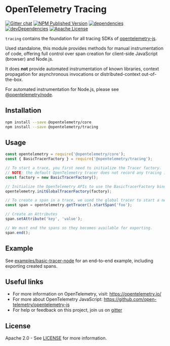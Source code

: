 # OpenTelemetry Tracing
[![Gitter chat][gitter-image]][gitter-url]
[![NPM Published Version][npm-img]][npm-url]
[![dependencies][dependencies-image]][dependencies-url]
[![devDependencies][devDependencies-image]][devDependencies-url]
[![Apache License][license-image]][license-image]

`tracing` contains the foundation for all tracing SDKs of [opentelemetry-js](https://github.com/open-telemetry/opentelemetry-js).

Used standalone, this module provides methods for manual instrumentation of code, offering full control over span creation for client-side JavaScript (browser) and Node.js.

It does **not** provide automated instrumentation of known libraries, context propagation for asynchronous invocations or distributed-context out-of-the-box.

For automated instrumentation for Node.js, please see
[@opentelemetry/node](https://github.com/open-telemetry/opentelemetry-js/tree/master/packages/opentelemetry-node).

## Installation

```bash
npm install --save @opentelemetry/core
npm install --save @opentelemetry/tracing
```

## Usage

```js
const opentelemetry = require('@opentelemetry/core');
const { BasicTracerFactory } = require('@opentelemetry/tracing');

// To start a trace, you first need to initialize the Tracer factory.
// NOTE: the default OpenTelemetry tracer does not record any tracing information.
const factory = new BasicTracerFactory();

// Initialize the OpenTelemetry APIs to use the BasicTracerFactory bindings
opentelemetry.initGlobalTracerFactory(factory);

// To create a span in a trace, we used the global tracer to start a new span.
const span = opentelemetry.getTracer().startSpan('foo');

// Create an Attributes
span.setAttribute('key', 'value');

// We must end the spans so they becomes available for exporting.
span.end();
```

## Example
See [examples/basic-tracer-node](https://github.com/open-telemetry/opentelemetry-js/tree/master/examples/basic-tracer-node) for an end-to-end example, including exporting created spans.

## Useful links
- For more information on OpenTelemetry, visit: <https://opentelemetry.io/>
- For more about OpenTelemetry JavaScript: <https://github.com/open-telemetry/opentelemetry-js>
- For help or feedback on this project, join us on [gitter][gitter-url]

## License

Apache 2.0 - See [LICENSE][license-url] for more information.

[gitter-image]: https://badges.gitter.im/open-telemetry/opentelemetry-js.svg
[gitter-url]: https://gitter.im/open-telemetry/opentelemetry-node?utm_source=badge&utm_medium=badge&utm_campaign=pr-badge&utm_content=badge
[license-url]: https://github.com/open-telemetry/opentelemetry-js/blob/master/LICENSE
[license-image]: https://img.shields.io/badge/license-Apache_2.0-green.svg?style=flat
[dependencies-image]: https://david-dm.org/open-telemetry/opentelemetry-js/status.svg?path=packages/opentelemetry-tracing
[dependencies-url]: https://david-dm.org/open-telemetry/opentelemetry-js?path=packages%2Fopentelemetry-tracing
[devDependencies-image]: https://david-dm.org/open-telemetry/opentelemetry-js/dev-status.svg?path=packages/opentelemetry-tracing
[devDependencies-url]: https://david-dm.org/open-telemetry/opentelemetry-js?path=packages%2Fopentelemetry-tracing&type=dev
[npm-url]: https://www.npmjs.com/package/@opentelemetry/tracing
[npm-img]: https://badge.fury.io/js/%40opentelemetry%2Ftracing.svg
